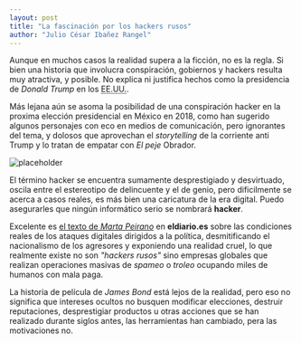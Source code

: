 ```yaml
---
layout: post
title: "La fascinación por los hackers rusos"
author: "Julio César Ibañez Rangel"
---
```


Aunque en muchos casos la realidad supera a la ficción, no es la regla. Si bien una historia que involucra conspiración, gobiernos y hackers resulta muy atractiva, y posible. No explica ni justifica hechos como la presidencia de _Donald Trump_ en los <abbr title="Estados Unidos de América">EE.UU.</abbr>.

Más lejana aún se asoma la posibilidad de una conspiración hacker en la proxima elección presidencial en México en 2018, como han sugerido algunos personajes con eco en medios de comunicación, pero ignorantes del tema, y dolosos que aprovechan el _storytelling_ de la corriente anti Trump y lo tratan de empatar con _El peje_ Obrador.

![placeholder](http://static.kremlin.ru/media/events/video/image/medium2x/z517AfjGONE8eT4ZEzEQE3pu7Ua9JPbs.jpg "Vladimir Putin")

El término hacker se encuentra sumamente desprestigiado y desvirtuado, oscila entre el estereotipo de delincuente y el de genio, pero dificilmente se acerca a casos reales, es más bien una caricatura de la era digital. Puedo asegurarles que ningún informático serio se nombrará **hacker**.

Excelente es [el texto de _Marta Peirano_](http://www.eldiario.es/politica/bots-rusos-cyborgs-mercenarios_0_708680008.html) en **eldiario.es** sobre las condiciones reales de los ataques digitales dirigidos a la política, desmitificando el nacionalismo de los agresores y exponiendo una realidad cruel, lo que realmente existe no son _"hackers rusos"_ sino empresas globales que realizan operaciones masivas de _spameo_ o _troleo_ ocupando miles de humanos con mala paga.

La historia de película de _James Bond_ está lejos de la realidad, pero eso no significa que intereses ocultos no busquen modificar elecciones, destruir reputaciones, desprestigiar productos u otras acciones que se han realizado durante siglos antes, las herramientas han cambiado, pera las motivaciones no.
